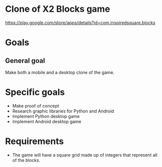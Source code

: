 # Clone of X2 Blocks game
https://play.google.com/store/apps/details?id=com.inspiredsquare.blocks

# Goals
## General goal
Make both a mobile and a desktop clone of the game. 

# Specific goals
- Make proof of concept
- Research graphic libraries for Python and Android
- Implement Python desktop game
- Implement Android desktop game

# Requirements
- The game will have a square grid made up of integers that represent all of the blocks.
